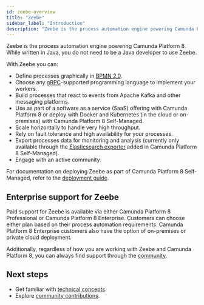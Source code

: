 ```yaml
---
id: zeebe-overview
title: "Zeebe"
sidebar_label: "Introduction"
description: "Zeebe is the process automation engine powering Camunda Platform 8."
---
```


Zeebe is the process automation engine powering Camunda Platform 8. While written in Java, you do not need to be a Java developer to use Zeebe.

With Zeebe you can:

- Define processes graphically in [BPMN 2.0](../modeler/bpmn/bpmn-coverage.md).
- Choose any [gRPC](/apis-clients/grpc.md)-supported programming language to implement your workers.
- Build processes that react to events from Apache Kafka and other messaging platforms.
- Use as part of a software as a service (SaaS) offering with Camunda Platform 8 or deploy with Docker and Kubernetes (in the cloud or on-premises) with Camunda Platform 8 Self-Managed.
- Scale horizontally to handle very high throughput.
- Rely on fault tolerance and high availability for your processes.
- Export processes data for monitoring and analysis (currently only available through the [Elasticsearch exporter](https://github.com/camunda-cloud/zeebe/tree/develop/exporters/elasticsearch-exporter) added in Camunda Platform 8 Self-Managed).
- Engage with an active community.

For documentation on deploying Zeebe as part of Camunda Platform 8 Self-Managed, refer to the [deployment guide](../../self-managed/zeebe-deployment/index.md).

## Enterprise support for Zeebe

Paid support for Zeebe is available via either Camunda Platform 8 Professional or Camunda Platform 8 Enterprise. Customers can choose either plan based on their process automation requirements. Camunda Platform 8 Enterprise customers also have the option of on-premises or private cloud deployment.

Additionally, regardless of how you are working with Zeebe and Camunda Platform 8, you can always find support through the [community](open-source/get-help-get-involved.md).

## Next steps

- Get familiar with [technical concepts](technical-concepts/index.md).
- Explore [community contributions](open-source/community-contributions.md).
